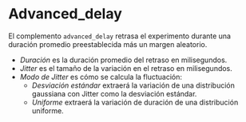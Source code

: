 # Advanced_delay

El complemento `advanced_delay` retrasa el experimento durante una duración promedio preestablecida más un margen aleatorio.

- *Duración* es la duración promedio del retraso en milisegundos.
- *Jitter* es el tamaño de la variación en el retraso en milisegundos.
- *Modo de Jitter* es cómo se calcula la fluctuación:
    - *Desviación estándar* extraerá la variación de una distribución gaussiana con Jitter como la desviación estándar.
    - *Uniforme* extraerá la variación de duración de una distribución uniforme.